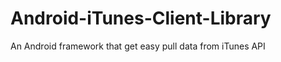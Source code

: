 Android-iTunes-Client-Library
=============================

An Android framework that get easy pull data from iTunes API


